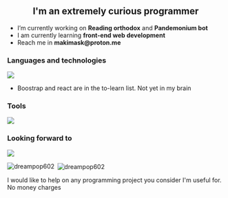 <h2 align="center">I'm an extremely curious programmer</h2>
<ul>
      <li>I’m currently working on <b>Reading orthodox</b> and <b>Pandemonium bot</b></li>
      <li>I am currently learning <b>front-end web development</b></li>
      <li>Reach me in <b>makimask@proton.me</b></li>
</ul>


<h3 align="left">Languages and technologies</h3>
<p align="left">
      <img src="https://skillicons.dev/icons?i=html,css,js,git,github,linux,npm,bootstrap,react,discordjs" />
</p>
 <ul>
       <li>Boostrap and react are in the to-learn list. Not yet in my brain</li>
 </ul>  

<h3 align="left">Tools</h3>
<p align="left">
      <img src="https://skillicons.dev/icons?i=vscode,arch,windows,discord," />
</p>

<h3 align="left">Looking forward to</h3>
<p align="left">
            <img src="https://skillicons.dev/icons?i=vue,cs,dotnet,htmx,java,php,laravel,postgresql,nodejs,"/>
</p>
<p><img align="left" src="https://github-readme-stats.vercel.app/api/top-langs?username=dreampop602&show_icons=true&locale=en&layout=compact" alt="dreampop602" /></p>

<p>&nbsp;<img align="center" src="https://github-readme-stats.vercel.app/api?username=dreampop602&show_icons=true&locale=en" alt="dreampop602" /></p>
<p>I would like to help on any programming project you consider I'm useful for. No money charges</p>

